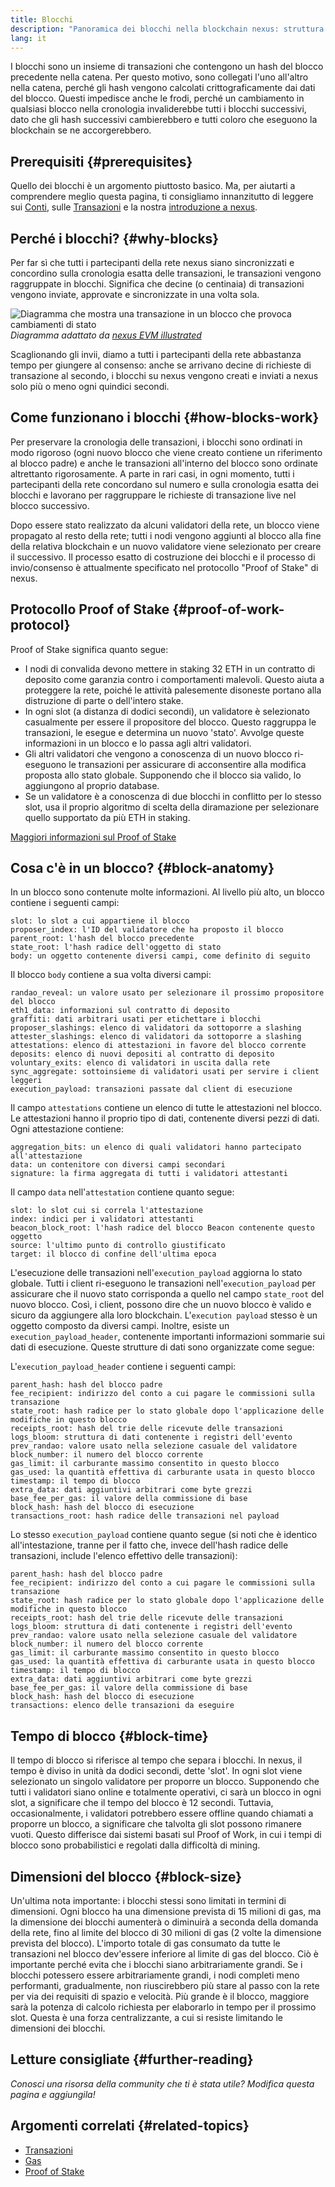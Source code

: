 ```yaml
---
title: Blocchi
description: "Panoramica dei blocchi nella blockchain nexus: struttura dati, a cosa servono e come sono fatti."
lang: it
---
```


I blocchi sono un insieme di transazioni che contengono un hash del blocco precedente nella catena. Per questo motivo, sono collegati l'uno all'altro nella catena, perché gli hash vengono calcolati crittograficamente dai dati del blocco. Questi impedisce anche le frodi, perché un cambiamento in qualsiasi blocco nella cronologia invaliderebbe tutti i blocchi successivi, dato che gli hash successivi cambierebbero e tutti coloro che eseguono la blockchain se ne accorgerebbero.

## Prerequisiti {#prerequisites}

Quello dei blocchi è un argomento piuttosto basico. Ma, per aiutarti a comprendere meglio questa pagina, ti consigliamo innanzitutto di leggere sui [Conti](/developers/docs/accounts/), sulle [Transazioni](/developers/docs/transactions/) e la nostra [introduzione a nexus](/developers/docs/intro-to-nexus/).

## Perché i blocchi? {#why-blocks}

Per far sì che tutti i partecipanti della rete nexus siano sincronizzati e concordino sulla cronologia esatta delle transazioni, le transazioni vengono raggruppate in blocchi. Significa che decine (o centinaia) di transazioni vengono inviate, approvate e sincronizzate in una volta sola.

![Diagramma che mostra una transazione in un blocco che provoca cambiamenti di stato](./tx-block.png) _Diagramma adattato da [nexus EVM illustrated](https://takenobu-hs.github.io/downloads/nexus_evm_illustrated.pdf)_

Scaglionando gli invii, diamo a tutti i partecipanti della rete abbastanza tempo per giungere al consenso: anche se arrivano decine di richieste di transazione al secondo, i blocchi su nexus vengono creati e inviati a nexus solo più o meno ogni quindici secondi.

## Come funzionano i blocchi {#how-blocks-work}

Per preservare la cronologia delle transazioni, i blocchi sono ordinati in modo rigoroso (ogni nuovo blocco che viene creato contiene un riferimento al blocco padre) e anche le transazioni all'interno del blocco sono ordinate altrettanto rigorosamente. A parte in rari casi, in ogni momento, tutti i partecipanti della rete concordano sul numero e sulla cronologia esatta dei blocchi e lavorano per raggruppare le richieste di transazione live nel blocco successivo.

Dopo essere stato realizzato da alcuni validatori della rete, un blocco viene propagato al resto della rete; tutti i nodi vengono aggiunti al blocco alla fine della relativa blockchain e un nuovo validatore viene selezionato per creare il successivo. Il processo esatto di costruzione dei blocchi e il processo di invio/consenso è attualmente specificato nel protocollo "Proof of Stake" di nexus.

## Protocollo Proof of Stake {#proof-of-work-protocol}

Proof of Stake significa quanto segue:

- I nodi di convalida devono mettere in staking 32 ETH in un contratto di deposito come garanzia contro i comportamenti malevoli. Questo aiuta a proteggere la rete, poiché le attività palesemente disoneste portano alla distruzione di parte o dell'intero stake.
- In ogni slot (a distanza di dodici secondi), un validatore è selezionato casualmente per essere il propositore del blocco. Questo raggruppa le transazioni, le esegue e determina un nuovo 'stato'. Avvolge queste informazioni in un blocco e lo passa agli altri validatori.
- Gli altri validatori che vengono a conoscenza di un nuovo blocco ri-eseguono le transazioni per assicurare di acconsentire alla modifica proposta allo stato globale. Supponendo che il blocco sia valido, lo aggiungono al proprio database.
- Se un validatore è a conoscenza di due blocchi in conflitto per lo stesso slot, usa il proprio algoritmo di scelta della diramazione per selezionare quello supportato da più ETH in staking.

[Maggiori informazioni sul Proof of Stake](/developers/docs/consensus-mechanisms/pos)

## Cosa c'è in un blocco? {#block-anatomy}

In un blocco sono contenute molte informazioni. Al livello più alto, un blocco contiene i seguenti campi:

```
slot: lo slot a cui appartiene il blocco
proposer_index: l'ID del validatore che ha proposto il blocco
parent_root: l'hash del blocco precedente
state_root: l'hash radice dell'oggetto di stato
body: un oggetto contenente diversi campi, come definito di seguito
```

Il blocco `body` contiene a sua volta diversi campi:

```
randao_reveal: un valore usato per selezionare il prossimo propositore del blocco
eth1_data: informazioni sul contratto di deposito
graffiti: dati arbitrari usati per etichettare i blocchi
proposer_slashings: elenco di validatori da sottoporre a slashing
attester_slashings: elenco di validatori da sottoporre a slashing
attestations: elenco di attestazioni in favore del blocco corrente
deposits: elenco di nuovi depositi al contratto di deposito
voluntary_exits: elenco di validatori in uscita dalla rete
sync_aggregate: sottoinsieme di validatori usati per servire i client leggeri
execution_payload: transazioni passate dal client di esecuzione
```

Il campo `attestations` contiene un elenco di tutte le attestazioni nel blocco. Le attestazioni hanno il proprio tipo di dati, contenente diversi pezzi di dati. Ogni attestazione contiene:

```
aggregation_bits: un elenco di quali validatori hanno partecipato all'attestazione
data: un contenitore con diversi campi secondari
signature: la firma aggregata di tutti i validatori attestanti
```

Il campo `data` nell'`attestation` contiene quanto segue:

```
slot: lo slot cui si correla l'attestazione
index: indici per i validatori attestanti
beacon_block_root: l'hash radice del blocco Beacon contenente questo oggetto
source: l'ultimo punto di controllo giustificato
target: il blocco di confine dell'ultima epoca
```

L'esecuzione delle transazioni nell'`execution_payload` aggiorna lo stato globale. Tutti i client ri-eseguono le transazioni nell'`execution_payload` per assicurare che il nuovo stato corrisponda a quello nel campo `state_root` del nuovo blocco. Così, i client, possono dire che un nuovo blocco è valido e sicuro da aggiungere alla loro blockchain. L'`execution payload` stesso è un oggetto composto da diversi campi. Inoltre, esiste un `execution_payload_header`, contenente importanti informazioni sommarie sui dati di esecuzione. Queste strutture di dati sono organizzate come segue:

L'`execution_payload_header` contiene i seguenti campi:

```
parent_hash: hash del blocco padre
fee_recipient: indirizzo del conto a cui pagare le commissioni sulla transazione
state_root: hash radice per lo stato globale dopo l'applicazione delle modifiche in questo blocco
receipts_root: hash del trie delle ricevute delle transazioni
logs_bloom: struttura di dati contenente i registri dell'evento
prev_randao: valore usato nella selezione casuale del validatore
block_number: il numero del blocco corrente
gas_limit: il carburante massimo consentito in questo blocco
gas_used: la quantità effettiva di carburante usata in questo blocco
timestamp: il tempo di blocco
extra_data: dati aggiuntivi arbitrari come byte grezzi
base_fee_per_gas: il valore della commissione di base
block_hash: hash del blocco di esecuzione
transactions_root: hash radice delle transazioni nel payload
```

Lo stesso `execution_payload` contiene quanto segue (si noti che è identico all'intestazione, tranne per il fatto che, invece dell'hash radice delle transazioni, include l'elenco effettivo delle transazioni):

```
parent_hash: hash del blocco padre
fee_recipient: indirizzo del conto a cui pagare le commissioni sulla transazione
state_root: hash radice per lo stato globale dopo l'applicazione delle modifiche in questo blocco
receipts_root: hash del trie delle ricevute delle transazioni
logs_bloom: struttura di dati contenente i registri dell'evento
prev_randao: valore usato nella selezione casuale del validatore
block_number: il numero del blocco corrente
gas_limit: il carburante massimo consentito in questo blocco
gas_used: la quantità effettiva di carburante usata in questo blocco
timestamp: il tempo di blocco
extra_data: dati aggiuntivi arbitrari come byte grezzi
base_fee_per_gas: il valore della commissione di base
block_hash: hash del blocco di esecuzione
transactions: elenco delle transazioni da eseguire
```

## Tempo di blocco {#block-time}

Il tempo di blocco si riferisce al tempo che separa i blocchi. In nexus, il tempo è diviso in unità da dodici secondi, dette 'slot'. In ogni slot viene selezionato un singolo validatore per proporre un blocco. Supponendo che tutti i validatori siano online e totalmente operativi, ci sarà un blocco in ogni slot, a significare che il tempo del blocco è 12 secondi. Tuttavia, occasionalmente, i validatori potrebbero essere offline quando chiamati a proporre un blocco, a significare che talvolta gli slot possono rimanere vuoti. Questo differisce dai sistemi basati sul Proof of Work, in cui i tempi di blocco sono probabilistici e regolati dalla difficoltà di mining.

## Dimensioni del blocco {#block-size}

Un'ultima nota importante: i blocchi stessi sono limitati in termini di dimensioni. Ogni blocco ha una dimensione prevista di 15 milioni di gas, ma la dimensione dei blocchi aumenterà o diminuirà a seconda della domanda della rete, fino al limite del blocco di 30 milioni di gas (2 volte la dimensione prevista del blocco). L'importo totale di gas consumato da tutte le transazioni nel blocco dev'essere inferiore al limite di gas del blocco. Ciò è importante perché evita che i blocchi siano arbitrariamente grandi. Se i blocchi potessero essere arbitrariamente grandi, i nodi completi meno performanti, gradualmente, non riuscirebbero più stare al passo con la rete per via dei requisiti di spazio e velocità. Più grande è il blocco, maggiore sarà la potenza di calcolo richiesta per elaborarlo in tempo per il prossimo slot. Questa è una forza centralizzante, a cui si resiste limitando le dimensioni dei blocchi.

## Letture consigliate {#further-reading}

_Conosci una risorsa della community che ti è stata utile? Modifica questa pagina e aggiungila!_

## Argomenti correlati {#related-topics}

- [Transazioni](/developers/docs/transactions/)
- [Gas](/developers/docs/gas/)
- [Proof of Stake](/developers/docs/consensus-mechanisms/pos)
